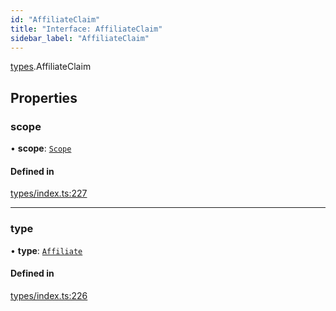 ```yaml
---
id: "AffiliateClaim"
title: "Interface: AffiliateClaim"
sidebar_label: "AffiliateClaim"
---
```


[types](../../../modules/Types/Types.md).AffiliateClaim

## Properties

### scope

• **scope**: [`Scope`](../Scope/Scope.md)

#### Defined in

[types/index.ts:227](https://github.com/PolymeshAssociation/polymesh-sdk/blob/2d3ac2aea/src/types/index.ts#L227)

___

### type

• **type**: [`Affiliate`](../../../enums/Types/ClaimType/ClaimType.md#affiliate)

#### Defined in

[types/index.ts:226](https://github.com/PolymeshAssociation/polymesh-sdk/blob/2d3ac2aea/src/types/index.ts#L226)
